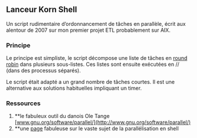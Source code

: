 ## Lanceur Korn Shell

Un script rudimentaire d’ordonnancement de tâches en parallèle, écrit aux alentour de 2007 sur mon premier projet ETL probablement sur AIX.

### Principe

Le principe est simpliste, le script décompose une liste de tâches en [round robin](http://en.wikipedia.org/wiki/Round-robin_scheduling) dans plusieurs sous-listes. Ces listes sont ensuite exécutées en // (dans des processus séparés).

Le script était adapté a un grand nombre de tâches courtes. Il est une alternative aux solutions habituelles impliquant un timer.

### Ressources
1. **le fabuleux outil du danois Ole Tange [www.gnu.org/software/parallel/](http://www.gnu.org/software/parallel/)
2. **une [page](http://prll.sourceforge.net/shell_parallel.html) fabuleuse sur le vaste sujet de la parallélisation en shell
